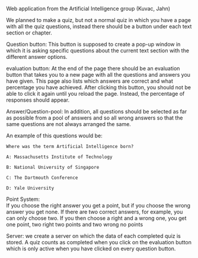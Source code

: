 Web application from the Artificial Intelligence group (Kuvac, Jahn)

We planned to make a quiz, 
but not a normal quiz in which you have a page with all the quiz questions, 
instead there should be a button under each text section or chapter. 

Question button:
	This button is supposed to create a pop-up window in which it is asking specific 
	questions about the current text section with the different answer options.
 
evaluation button:
	At the end of the page there should be an evaluation button that takes you 
	to a new page with all the questions and answers you have given.
	This page also lists which answers are correct and what percentage you have achieved.
	After clicking this button, you should not be able to click it again until you reload the page. 
	Instead, the percentage of responses should appear.

Answer/Question-pool:
	In addition, all questions should be selected as far as possible from a pool of answers and so all wrong answers
	so that the same questions are not always arranged the same.

An example of this questions would be:

	Where was the term Artificial Intelligence born?

	A: Massachusetts Institute of Technology

	B: National University of Singapore
	
	C: The Dartmouth Conference

	D: Yale University

Point System:	
	If you choose the right answer you get a point, but if you choose the wrong answer you get none.
	If there are two correct answers, for example, you can only choose two. If you then choose a right 
	and a wrong one, you get one point, two right two points and two wrong no points

Server:
	we create a server on which the data of each completed quiz is stored.
	A quiz counts as completed when you click on the evaluation button which is only active when you have clicked on every question button.